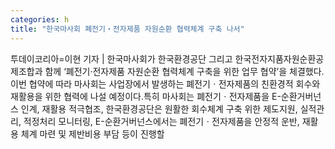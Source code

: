 ```yaml
---
categories: h
title: "한국마사회 폐전기‧전자제품 자원순환 협력체계 구축 나서"
---
```

투데이코리아=이현 기자 | 한국마사회가 한국환경공단 그리고 한국전자지품자원순환공제조합과 함께 ‘폐전기‧전자제품 자원순환 협력체계 구축을 위한 업무 협약’을 체결했다.이번 협약에 따라 마사회는 사업장에서 발생하는 폐전기ㆍ전자제품의 친환경적 회수와 재활용을 위한 협력에 나설 예정이다.특히 마사회는 폐전기ㆍ전자제품을 E-순환거버넌스 인계, 재활용 적극협조, 한국환경공단은 원활한 회수체계 구축 위한 제도지원, 실적관리, 적정처리 모니터링, E-순환거버넌스에서는 폐전기ㆍ전자제품을 안정적 운반, 재활용 체계 마련 및 제반비용 부담 등이 진행할